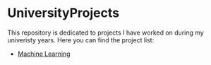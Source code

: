 # UniversityProjects

This repository is dedicated to projects I have worked on during my univeristy years.
Here you can find the project list:

- [Machine Learning](https://github.com/DavideMiori/UniversityProjects/tree/main/MachineLearning)
